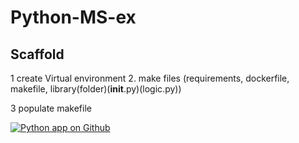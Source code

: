 # Python-MS-ex


## Scaffold

1 create Virtual environment
2. make files (requirements, dockerfile, makefile, library(folder)(__init__.py)(logic.py))

3 populate makefile

[![Python app on Github](https://github.com/JPierre23/Python-MS-ex/actions/workflows/devops2.yml/badge.svg)](https://github.com/JPierre23/Python-MS-ex/actions/workflows/devops2.yml)